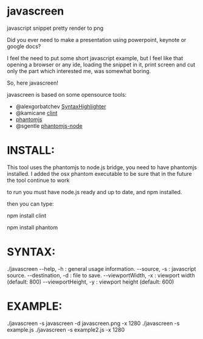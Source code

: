 javascreen
==========

javascript snippet pretty render to png

Did you ever need to make a presentation using powerpoint, keynote or google docs?

I feel the need to put some short javascript example, but I feel like that opening a browser or any ide,
loading the snippet in it, print screen and cut only the part which interested me, was somewhat boring.

So, here javascreen!

javascreen is based on some opensource tools:

* @alexgorbatchev [SyntaxHighlighter](https://github.com/kentaromiura/SyntaxHighlighter)
* @kamicane [clint](https://github.com/kamicane/clint)
* [phantomjs](http://phantomjs.org/)
* @sgentle [phantomjs-node](https://github.com/sgentle/phantomjs-node)

INSTALL:
==========
This tool uses the phantomjs to node.js bridge, you need to have phantomjs installed.
I added the osx phantom executable to be sure that in the future the tool continue to work

to run you must have node.js ready and up to date, and npm installed.

then you can type:

npm install clint

npm install phantom

SYNTAX:
==========

./javascreen
  --help, -h           : general usage information.
  --source, -s         : javascript source.
  --destination, -d    : file to save.
  --viewportWidth, -x  : viewport width (default: 800)
  --viewportHeight, -y : viewport height (default: 600)


EXAMPLE:
==========
./javascreen -s javascreen -d javascreen.png -x 1280
./javascreen -s example.js
./javascreen -s example2.js -x 1280


